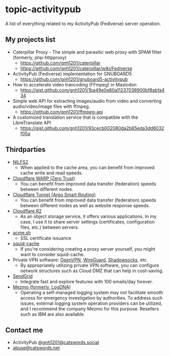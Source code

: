 # topic-activitypub
A list of everything related to my ActivityPub (Fediverse) server operation.
 
## My projects list
* Caterpillar Proxy - The simple and parasitic web proxy with SPAM filter (formerly, php-httpproxy)
  * https://github.com/gnh1201/caterpillar
  * https://github.com/gnh1201/caterpillar/wiki/Fediverse
* ActivityPub (Fediverse) implementation for GNUBOARD5
  * https://github.com/gnh1201/gnuboard5-activitypub
* How to accelerate video trancoding (FFmpeg) in Mastodon
  * https://gist.github.com/gnh1201/1ba49e0e80a11237038900bf8abfa434
* Simple web API for extracting images/audio from video and converting audio/video/image files with ffmpeg.
  * https://github.com/gnh1201/ffmpeg-api
* A customized translation service that is compatible with the LibreTranslate API
  * https://gist.github.com/gnh1201/93cecb002080da2b65eda3dd6032f05a

## Thirdparties
* [NILFS2](https://nilfs.sourceforge.io/en/about_nilfs.html)
  * When applied to the cache area, you can benefit from improved cache write and read speeds.
* [Cloudflare WARP (Zero Trust)](https://one.one.one.one/ )
  * You can benefit from improved data transfer (federation) speeds between different nodes.
* [Cloudflare Tunnel (Argo Smart Routing)](https://www.cloudflare.com/products/tunnel/)
  * You can benefit from improved data transfer (federation) speeds between different nodes as well as website response speeds.
* [Cloudflare R2](https://www.cloudflare.com/ko-kr/developer-platform/r2/)
  * As an object storage service, it offers various applications. In my case, I use it to share server settings (certificates, configuration files, etc.) between servers.
* [acme.sh](https://github.com/acmesh-official/acme.sh)
  * SSL certificate issuance
* [squid-cache](https://www.squid-cache.org/)
  * If you're considering creating a proxy server yourself, you might want to consider squid-cache.
* Private VPN software: [OpenVPN](https://openvpn.net/), [WireGuard](https://www.wireguard.com/), [Shadowsocks](https://shadowsocks.org/), etc.
  * By appropriately utilizing private VPN software, you can configure network structures such as Cloud DMZ that can help in cost-saving.
* [SendGrid](https://sendgrid.com/)
  * Integrate fast and explore features with 100 emails/day forever.
* [Mezmo (formerly, LogDNA)](https://www.mezmo.com/)
  * Operating a self-managed logging system may not facilitate smooth access for emergency investigation by authorities. To address such issues, external logging system operation providers can be utilized, and I recommend the company Mezmo for this purpose. Resellers such as IBM are also available.

## Contact me
* ActivityPub [@gnh1201@catswords.social](https://catswords.social/@gnh1201)
* abuse@catswords.net
